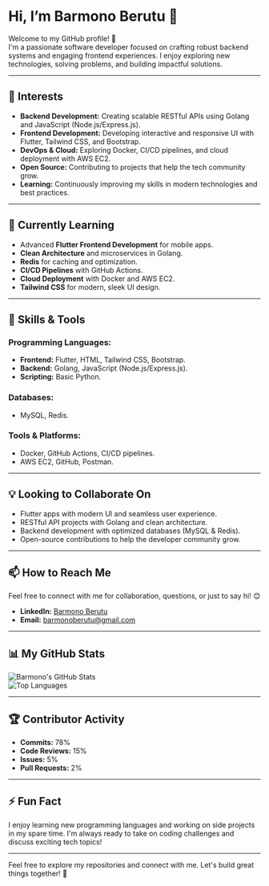 # Hi, I’m **Barmono Berutu** 👋  

Welcome to my GitHub profile! 🚀  
I'm a passionate software developer focused on crafting robust backend systems and engaging frontend experiences. I enjoy exploring new technologies, solving problems, and building impactful solutions.  

---

## 👀 **Interests**  
- **Backend Development:** Creating scalable RESTful APIs using Golang and JavaScript (Node.js/Express.js).  
- **Frontend Development:** Developing interactive and responsive UI with Flutter, Tailwind CSS, and Bootstrap.  
- **DevOps & Cloud:** Exploring Docker, CI/CD pipelines, and cloud deployment with AWS EC2.  
- **Open Source:** Contributing to projects that help the tech community grow.  
- **Learning:** Continuously improving my skills in modern technologies and best practices.  

---

## 🌱 **Currently Learning**  
- Advanced **Flutter Frontend Development** for mobile apps.  
- **Clean Architecture** and microservices in Golang.  
- **Redis** for caching and optimization.  
- **CI/CD Pipelines** with GitHub Actions.  
- **Cloud Deployment** with Docker and AWS EC2.  
- **Tailwind CSS** for modern, sleek UI design.  

---

## 💼 **Skills & Tools**  
### **Programming Languages:**  
- **Frontend:** Flutter, HTML, Tailwind CSS, Bootstrap.  
- **Backend:** Golang, JavaScript (Node.js/Express.js).  
- **Scripting:** Basic Python.  

### **Databases:**  
- MySQL, Redis.  

### **Tools & Platforms:**  
- Docker, GitHub Actions, CI/CD pipelines.  
- AWS EC2, GitHub, Postman.  

---

## 💡 **Looking to Collaborate On**  
- Flutter apps with modern UI and seamless user experience.  
- RESTful API projects with Golang and clean architecture.  
- Backend development with optimized databases (MySQL & Redis).  
- Open-source contributions to help the developer community grow.  

---

## 📫 **How to Reach Me**  
Feel free to connect with me for collaboration, questions, or just to say hi! 😊  
- **LinkedIn:** [Barmono Berutu](https://www.linkedin.com/in/barmono-berutu-751a95255/)  
- **Email:** [barmonoberutu@gmail.com](mailto:barmonoberutu@gmail.com)  

---

## 📊 **My GitHub Stats**  
![Barmono's GitHub Stats](https://github-readme-stats.vercel.app/api?username=Barmono-Berutu&show_icons=true&theme=radical&count_private=true)  
![Top Languages](https://github-readme-stats.vercel.app/api/top-langs/?username=Barmono-Berutu&layout=compact&theme=radical)  

---

## 🏆 **Contributor Activity**  
- **Commits:** 78%  
- **Code Reviews:** 15%  
- **Issues:** 5%  
- **Pull Requests:** 2%  

---

## ⚡ **Fun Fact**  
I enjoy learning new programming languages and working on side projects in my spare time. I'm always ready to take on coding challenges and discuss exciting tech topics!  

---

Feel free to explore my repositories and connect with me. Let's build great things together! 🚀  
